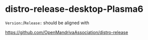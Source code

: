 # distro-release-desktop-Plasma6

`Version:`/`Release:` should be aligned with

https://github.com/OpenMandrivaAssociation/distro-release
